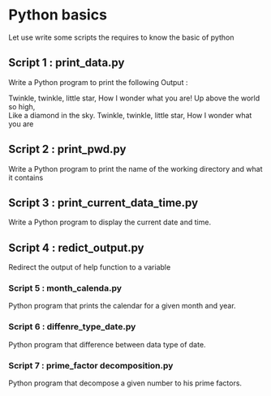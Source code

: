 
# Python basics

Let use write some scripts the requires to know the basic of python

## Script 1 : print_data.py

Write a Python program to print the following Output : 

Twinkle, twinkle, little star,
	How I wonder what you are! 
		Up above the world so high,   		
		Like a diamond in the sky. 
Twinkle, twinkle, little star, 
	How I wonder what you are

## Script 2 : print_pwd.py

Write a Python program to print the name of the working directory and what it contains

## Script 3 : print_current_data_time.py

Write a Python program to display the current date and time.

## Script 4 : redict_output.py

Redirect the output of help function to a variable

### Script 5 : month_calenda.py

Python program that prints the calendar for a given month and year.

### Script 6 : diffenre_type_date.py

Python program that difference between  data type of date.

### Script 7 : prime_factor decomposition.py

Python program that decompose a given number to his prime factors.
